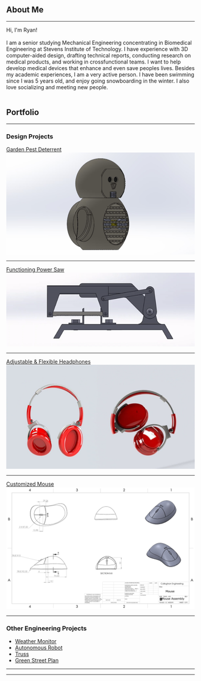 ## About Me
---
 Hi, I'm Ryan! <br><br>
 I am a senior studying Mechanical Engineering concentrating in Biomedical Engineering at Stevens Institute of Technology. I have experience with 3D computer-aided design, drafting technical reports, conducting research on medical products, and working in crossfunctional teams. I want to help develop medical devices that enhance and even save peoples lives. Besides my academic experiences, I am a very active person. I have been swimming since I was 5 years old, and enjoy going snowboarding in the winter. I also love socializing and meeting new people.
 <br><br>

## Portfolio

---

### Design Projects 

<a href="/pdf/owlspy.pdf">Garden Pest Deterrent</a> <br>
<img src="images/owl better.jpg?raw=true"/>

---
<a href="/pdf/Power Saw.pdf">Functioning Power Saw</a> <br>
<img src="images/gibayy.gif?raw=true"/>

---
[Adjustable & Flexible Headphones]()
<img src="images/Headphones2.jpg?raw=true"/>

---
[Customized Mouse]()
<img src="images/mouse assembly.jpg?raw=true"/>

---

### Other Engineering Projects

- <a href="/pdf/Weather Monitor (1).pdf">Weather Monitor</a> <br>
- <a href="/pdf/Robot Project.pdf">Autonomous Robot</a> <br>
- <a href="/pdf/Truss Design.pdf">Truss</a> <br>
- <a href="/pdf/plan.pdf">Green Street Plan</a> <br> 

---




---
